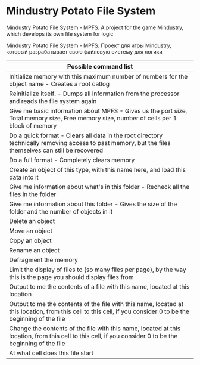 # Mindustry Potato File System


Mindustry Potato File System - MPFS. A project for the game Mindustry, which develops its own file system for logic

Mindustry Potato File System - MPFS. Проект для игры Mindustry, который разрабатывает свою файловую систему для логики

| Possible command list |
| --- |
| Initialize memory with this maximum number of numbers for the object name - Creates a root catlog |
| Reinitialize itself. - Dumps all information from the processor and reads the file system again |
| Give me basic information about MPFS - Gives us the port size, Total memory size, Free memory size, number of cells per 1 block of memory |
| Do a quick format - Clears all data in the root directory technically removing access to past memory, but the files themselves can still be recovered |
| Do a full format - Completely clears memory |
| Create an object of this type, with this name here, and load this data into it |
| Give me information about what's in this folder - Recheck all the files in the folder |
| Give me information about this folder - Gives the size of the folder and the number of objects in it |
| Delete an object |
| Move an object |
| Copy an object |
| Rename an object |
| Defragment the memory |
| Limit the display of files to (so many files per page), by the way this is the page you should display files from |
| Output to me the contents of a file with this name, located at this location |
| Output to me the contents of the file with this name, located at this location, from this cell to this cell, if you consider 0 to be the beginning of the file |
| Change the contents of the file with this name, located at this location, from this cell to this cell, if you consider 0 to be the beginning of the file | 
| At what cell does this file start |
